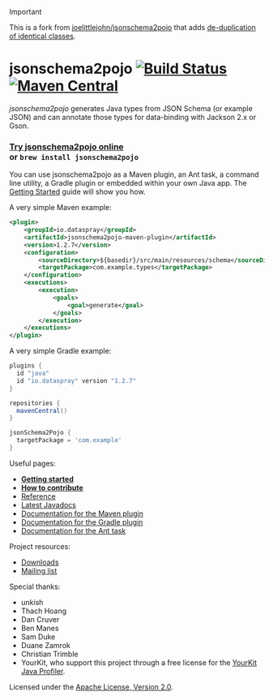 > [!IMPORTANT]
> This is a fork from [joelittlejohn/jsonschema2pojo](https://github.com/joelittlejohn/jsonschema2pojo) that adds [de-duplication of identical classes](https://github.com/joelittlejohn/jsonschema2pojo/pull/1655).

# jsonschema2pojo [![Build Status](https://github.com/datasprayio/jsonschema2pojo/actions/workflows/ci.yml/badge.svg?query=branch%3Amaster)](https://github.com/datasprayio/jsonschema2pojo/actions/workflows/ci.yml?query=branch%3Amaster) [![Maven Central](https://maven-badges.herokuapp.com/maven-central/io.dataspray/jsonschema2pojo/badge.svg)](http://search.maven.org/#search%7Cga%7C1%7Cg%3A%22io.dataspray%22)

_jsonschema2pojo_ generates Java types from JSON Schema (or example JSON) and can annotate those types for data-binding with Jackson 2.x or Gson.

### [Try jsonschema2pojo online](http://jsonschema2pojo.org/)<br>or `brew install jsonschema2pojo`

You can use jsonschema2pojo as a Maven plugin, an Ant task, a command line utility, a Gradle plugin or embedded within your own Java app. The [Getting Started](https://github.com/joelittlejohn/jsonschema2pojo/wiki/Getting-Started) guide will show you how.

A very simple Maven example:
```xml
<plugin>
    <groupId>io.dataspray</groupId>
    <artifactId>jsonschema2pojo-maven-plugin</artifactId>
    <version>1.2.7</version>
    <configuration>
        <sourceDirectory>${basedir}/src/main/resources/schema</sourceDirectory>
        <targetPackage>com.example.types</targetPackage>
    </configuration>
    <executions>
        <execution>
            <goals>
                <goal>generate</goal>
            </goals>
        </execution>
    </executions>
</plugin>
```

A very simple Gradle example:

```groovy
plugins {
  id "java"
  id "io.dataspray" version "1.2.7"
}

repositories {
  mavenCentral()
}

jsonSchema2Pojo {
  targetPackage = 'com.example'
}
```

Useful pages:
  * **[Getting started](https://github.com/joelittlejohn/jsonschema2pojo/wiki/Getting-Started)**
  * **[How to contribute](https://github.com/joelittlejohn/jsonschema2pojo/blob/master/CONTRIBUTING.md)**
  * [Reference](https://github.com/joelittlejohn/jsonschema2pojo/wiki/Reference)
  * [Latest Javadocs](https://joelittlejohn.github.io/jsonschema2pojo/javadocs/1.2.2/)
  * [Documentation for the Maven plugin](https://joelittlejohn.github.io/jsonschema2pojo/site/1.2.2/generate-mojo.html)
  * [Documentation for the Gradle plugin](https://github.com/joelittlejohn/jsonschema2pojo/tree/master/jsonschema2pojo-gradle-plugin#usage)
  * [Documentation for the Ant task](https://joelittlejohn.github.io/jsonschema2pojo/site/1.2.2/Jsonschema2PojoTask.html)

Project resources:
  * [Downloads](https://github.com/joelittlejohn/jsonschema2pojo/releases)
  * [Mailing list](https://groups.google.com/forum/#!forum/jsonschema2pojo-users)

Special thanks:
* unkish
* Thach Hoang
* Dan Cruver
* Ben Manes
* Sam Duke
* Duane Zamrok
* Christian Trimble
* YourKit, who support this project through a free license for the [YourKit Java Profiler](https://www.yourkit.com/java/profiler).

Licensed under the [Apache License, Version 2.0](http://www.apache.org/licenses/LICENSE-2.0).
